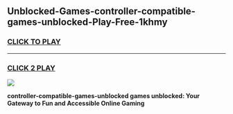 
## Unblocked-Games-controller-compatible-games-unblocked-Play-Free-1khmy
<h3>
<a href="https://premium76.site?title=controller-compatible-games-unblocked&ref=18A">CLICK TO PLAY</a></h3>
<hr>

<h3>
<a href="https://premium76.site?title=controller-compatible-games-unblocked&ref=18A">CLICK 2 PLAY</a>
  
</h3>

<a href="https://premium76.site?title=controller-compatible-games-unblocked&ref=18A"><img src="https://clearcache.store/games.png"></a>


**controller-compatible-games-unblocked games unblocked: Your Gateway to Fun and Accessible Online Gaming**
